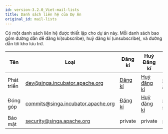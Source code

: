 ```yaml
---
id: version-3.2.0_Viet-mail-lists
title: Danh sách liên hệ của Dự Án
original_id: mail-lists
---
```


<!--- Licensed to the Apache Software Foundation (ASF) under one or more contributor license agreements.  See the NOTICE file distributed with this work for additional information regarding copyright ownership.  The ASF licenses this file to you under the Apache License, Version 2.0 (the "License"); you may not use this file except in compliance with the License.  You may obtain a copy of the License at http://www.apache.org/licenses/LICENSE-2.0 Unless required by applicable law or agreed to in writing, software distributed under the License is distributed on an "AS IS" BASIS, WITHOUT WARRANTIES OR CONDITIONS OF ANY KIND, either express or implied.  See the License for the specific language governing permissions and limitations under the License.  -->

Có một danh sách liên hệ được thiết lập cho dự án này. Mỗi danh sách bao gồm
đường dẫn để đăng kí(subscribe), huỷ đăng kí (unsubscribe), và đường dẫn tới kho
lưu trữ.

| Tên        | Loại                                 | Đăng kí                                                        | Huỷ Đăng kí                                                          | Lưu Trữ                                                                             |
| ---------- | ------------------------------------ | -------------------------------------------------------------- | -------------------------------------------------------------------- | ----------------------------------------------------------------------------------- |
| Phát triển | <dev@singa.incubator.apache.org>     | [Đăng kí](mailto:dev-subscribe@singa.incubator.apache.org)     | [Huỷ đăng kí](mailto:dev-unsubscribe@singa.incubator.apache.org.)    | [mail-archives.apache.org](http://mail-archives.apache.org/mod_mbox/singa-dev/)     |
| Đóng góp   | <commits@singa.incubator.apache.org> | [Đăng kí](mailto:commits-subscribe@singa.incubator.apache.org) | [Huỷ đăng kí](mailto:commits-unsubscribe@singa.incubator.apache.org) | [mail-archives.apache.org](http://mail-archives.apache.org/mod_mbox/singa-commits/) |
| Bảo mật    | <security@singa.apache.org>          | private                                                        | private                                                              | private                                                                             |
